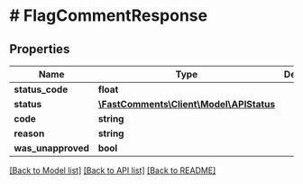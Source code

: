 # # FlagCommentResponse

## Properties

Name | Type | Description | Notes
------------ | ------------- | ------------- | -------------
**status_code** | **float** |  | [optional]
**status** | [**\FastComments\Client\Model\APIStatus**](APIStatus.md) |  |
**code** | **string** |  | [optional]
**reason** | **string** |  | [optional]
**was_unapproved** | **bool** |  | [optional]

[[Back to Model list]](../../README.md#models) [[Back to API list]](../../README.md#endpoints) [[Back to README]](../../README.md)
